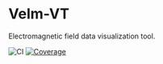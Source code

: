 # Velm-VT

Electromagnetic field data visualization tool.

![CI](https://github.com/<username>/<repo>/actions/workflows/ci.yml/badge.svg)
[![Coverage](https://codecov.io/gh/<username>/<repo>/branch/main/graph/badge.svg)](https://codecov.io/gh/<username>/<repo>)
